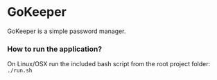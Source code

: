 # GoKeeper

GoKeeper is a simple password manager.

### How to run the application?
On Linux/OSX run the included bash script from the root project folder: `./run.sh`

